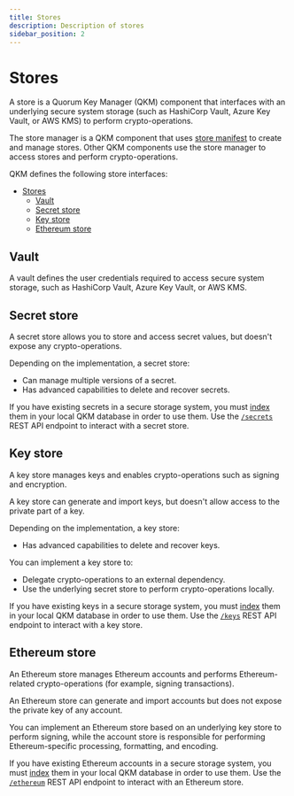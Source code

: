 ```yaml
---
title: Stores
description: Description of stores
sidebar_position: 2
---
```


# Stores

A store is a Quorum Key Manager (QKM) component that interfaces with an underlying secure system storage (such as HashiCorp Vault, Azure Key Vault, or AWS KMS) to perform crypto-operations.

The store manager is a QKM component that uses [store manifest](../HowTo/Use-Manifest-File/Store.md) to create and manage stores. Other QKM components use the store manager to access stores and perform crypto-operations.

QKM defines the following store interfaces:

- [Stores](#stores)
  - [Vault](#vault)
  - [Secret store](#secret-store)
  - [Key store](#key-store)
  - [Ethereum store](#ethereum-store)

## Vault

A vault defines the user credentials required to access secure system storage, such as HashiCorp Vault, Azure Key Vault, or AWS KMS.

## Secret store

A secret store allows you to store and access secret values, but doesn't expose any crypto-operations.

Depending on the implementation, a secret store:

- Can manage multiple versions of a secret.
- Has advanced capabilities to delete and recover secrets.

If you have existing secrets in a secure storage system, you must [index](../HowTo/Index-Resources.md) them in your local QKM database in order to use them. Use the [`/secrets`](https://consensys.github.io/quorum-key-manager/#tag/Secrets) REST API endpoint to interact with a secret store.

## Key store

A key store manages keys and enables crypto-operations such as signing and encryption.

A key store can generate and import keys, but doesn't allow access to the private part of a key.

Depending on the implementation, a key store:

- Has advanced capabilities to delete and recover keys.

You can implement a key store to:

- Delegate crypto-operations to an external dependency.
- Use the underlying secret store to perform crypto-operations locally.

If you have existing keys in a secure storage system, you must [index](../HowTo/Index-Resources.md) them in your local QKM database in order to use them. Use the [`/keys`](https://consensys.github.io/quorum-key-manager/#tag/Keys) REST API endpoint to interact with a key store.

## Ethereum store

An Ethereum store manages Ethereum accounts and performs Ethereum-related crypto-operations (for example, signing transactions).

An Ethereum store can generate and import accounts but does not expose the private key of any account.

You can implement an Ethereum store based on an underlying key store to perform signing, while the account store is responsible for performing Ethereum-specific processing, formatting, and encoding.

If you have existing Ethereum accounts in a secure storage system, you must [index](../HowTo/Index-Resources.md) them in your local QKM database in order to use them. Use the [`/ethereum`](https://consensys.github.io/quorum-key-manager/#tag/Ethereum-Account) REST API endpoint to interact with an Ethereum store.
